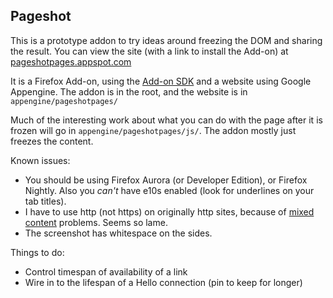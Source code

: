 ## Pageshot

This is a prototype addon to try ideas around freezing the DOM and sharing the result.  You can view the site (with a link to install the Add-on) at [pageshotpages.appspot.com](https://pageshotpages.appspot.com)

It is a Firefox Add-on, using the [Add-on SDK](https://developer.mozilla.org/en-US/Add-ons/SDK) and a website using Google Appengine.  The addon is in the root, and the website is in `appengine/pageshotpages/`

Much of the interesting work about what you can do with the page after it is frozen will go in `appengine/pageshotpages/js/`.  The addon mostly just freezes the content.

Known issues:

- You should be using Firefox Aurora (or Developer Edition), or Firefox Nightly.  Also you *can't* have e10s enabled (look for underlines on your tab titles).
- I have to use http (not https) on originally http sites, because of [mixed content](https://developer.mozilla.org/en-US/docs/Security/MixedContent) problems.  Seems so lame.
- The screenshot has whitespace on the sides.

Things to do:
- Control timespan of availability of a link
- Wire in to the lifespan of a Hello connection (pin to keep for longer)
